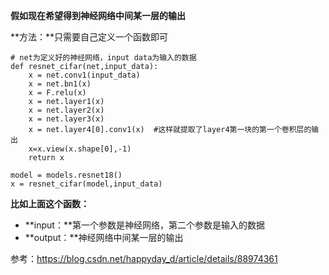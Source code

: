 **假如现在希望得到神经网络中间某一层的输出**

**方法：**只需要自己定义一个函数即可

```
# net为定义好的神经网络，input data为输入的数据
def resnet_cifar(net,input_data):
    x = net.conv1(input_data)
    x = net.bn1(x)
    x = F.relu(x)
    x = net.layer1(x)
    x = net.layer2(x)
    x = net.layer3(x)
    x = net.layer4[0].conv1(x)  #这样就提取了layer4第一块的第一个卷积层的输出
    x=x.view(x.shape[0],-1)
    return x

model = models.resnet18()
x = resnet_cifar(model,input_data)
```

**比如上面这个函数：**

- **input：**第一个参数是神经网络，第二个参数是输入的数据
- **output：**神经网络中间某一层的输出



参考：https://blog.csdn.net/happyday_d/article/details/88974361

